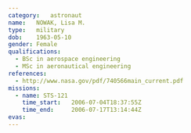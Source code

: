 ```yaml
---
category:	astronaut
name:	NOWAK, Lisa M.
type:	military
dob:	1963-05-10
gender:	Female
qualifications:
  - BSc in aerospace engineering
  - MSc in aeronautical engineering
references:
  - http://www.nasa.gov/pdf/740566main_current.pdf
missions:
  - name: STS-121
    time_start:   2006-07-04T18:37:55Z
    time_end:     2006-07-17T13:14:44Z
evas:
---
```

